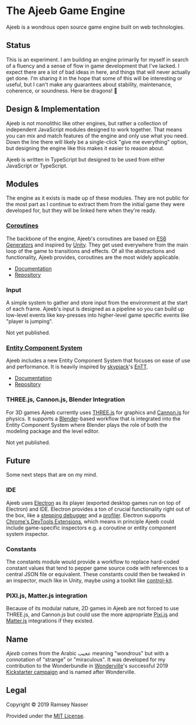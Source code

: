 # The Ajeeb Game Engine

Ajeeb is a wondrous open source game engine built on web technologies.

## Status

This is an experiment. I am building an engine primarily for myself in search of a fluency and a sense of flow in game development that I've lacked. I expect there are a lot of bad ideas in here, and things that will never actually get done. I'm sharing it in the hope that some of this will be interesting or useful, but I can't make any guarantees about stability, maintenance, coherence, or soundness. Here be dragons! 🐉

## Design & Implementation

Ajeeb is not monolithic like other engines, but rather a collection of independent JavaScript modules designed to work together. That means you can mix and match features of the engine and only use what you need. Down the line there will likely be a single-click "give me everything" option, but designing the engine like this makes it easier to reason about.

Ajeeb is written in TypeScript but designed to be used from either JavaScript or TypeScript.

## Modules

The engine as it exists is made up of these modules. They are not public for the most part as I continue to extract them from the initial game they were developed for, but they will be linked here when they're ready.

### [Coroutines](http://nas.sr/ajeeb-coroutines/)

The backbone of the engine, Ajeeb's coroutines are based on [ES6 Generators](https://developer.mozilla.org/en-US/docs/Web/JavaScript/Reference/Global_Objects/Generator) and inspired by [Unity](https://docs.unity3d.com/Manual/Coroutines.html). They get used everywhere from the main loop of the game to transitions and effects. Of all the abstractions and functionality, Ajeeb provides, coroutines are the most widely applicable.

* [Documentation](http://nas.sr/ajeeb-coroutines/)
* [Repository](https://github.com/nasser/ajeeb-coroutines)

### Input

A simple system to gather and store input from the environment at the start of each frame. Ajeeb's input is designed as a pipeline so you can build up low-level events like key-presses into higher-level game specific events like "player is jumping".

Not yet published.

### [Entity Component System](http://nas.sr/ajeeb-ecs/)

Ajeeb includes a new Entity Component System that focuses on ease of use and performance. It is heavily inspired by [skypjack](https://github.com/skypjack)'s [EnTT](https://github.com/skypjack/entt).

* [Documentation](http://nas.sr/ajeeb-ecs/)
* [Repository](https://github.com/nasser/ajeeb-ecs)

### THREE.js, Cannon.js, Blender Integration

For 3D games Ajeeb currently uses [THREE.js](https://threejs.org/) for graphics and [Cannon.js](https://schteppe.github.io/cannon.js/) for physics. It supports a [Blender](https://www.blender.org/)-based workflow that is integrated into the Entity Component System where Blender plays the role of both the modeling package and the level editor.

Not yet published.

## Future

Some next steps that are on my mind.

### IDE

Ajeeb uses [Electron](https://electronjs.org/) as its player (exported desktop games run on top of Electron) and IDE. Electron provides a ton of crucial functionality right out of the box, like a [stepping debugger](https://developers.google.com/web/tools/chrome-devtools/javascript/) and a [profiler](https://developers.google.com/web/tools/chrome-devtools/rendering-tools/). Electron supports [Chrome's DevTools Extensions](https://electronjs.org/docs/tutorial/devtools-extension), which means in principle Ajeeb could include game-specific inspectors e.g. a coroutine or entity component system inspector.

### Constants

The constants module would provide a workflow to replace hard-coded constant values that tend to pepper game source code with references to a central JSON file or equivalent. These constants could then be tweaked in an inspector, much like in Unity, maybe using a toolkit like [control-kit](https://github.com/automat/controlkit.js).

### PIXI.js, Matter.js integration

Because of its modular nature, 2D games in Ajeeb are not forced to use THREE.js, and Cannon.js but could use the more appropriate [Pixi.js](https://pixijs.io/) and [Matter.js](http://brm.io/matter-js/) integrations if they existed.

## Name

*Ajeeb* comes from the Arabic عجيب meaning "wondrous" but with a connotation of "strange" or "miraculous". It was developed for my contribution to the Wonderbundle in [Wonderville](https://www.wonderville.nyc/)'s successful 2019 [Kickstarter campaign](https://www.kickstarter.com/projects/markkleeb/wonderville-arcade/description) and is named after Wonderville.

## Legal

Copyright &copy; 2019 Ramsey Nasser

Provided under the [MIT License](https://opensource.org/licenses/MIT).
